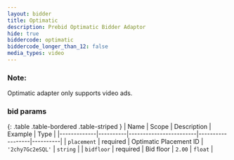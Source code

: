 ```yaml
---
layout: bidder
title: Optimatic
description: Prebid Optimatic Bidder Adaptor
hide: true
biddercode: optimatic
biddercode_longer_than_12: false
media_types: video
---
```


### Note:

Optimatic adapter only supports video ads.

### bid params

{: .table .table-bordered .table-striped }
| Name        | Scope    | Description            | Example          | Type     |
|-------------|----------|------------------------|------------------|----------|
| `placement` | required | Optimatic Placement ID | `'2chy7Gc2eSQL'` | `string` |
| `bidfloor`  | required | Bid floor              | `2.00`           | `float`  |
